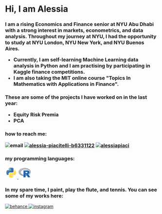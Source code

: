 <h1 align="left"> Hi, I am Alessia</h1>
<h3 aligh="left"> I am a rising Economics and Finance senior at NYU Abu Dhabi with a strong  interest in markets, econometrics, and data analysis. Throughout my journey at NYU, I had the opportunity to study at NYU London, NYU New York, and NYU Buenos Aires.

- Currently, I am self-learning Machine Learning data analysis in Python and I am practising by participating in Kaggle finance competitions.
- I am also taking the MIT online course "Topics In Mathematics with Applications in Finance".

<h3 aligh="left"> These are some of the projects I have worked on in the last year:

- Equity Risk Premia
- PCA

<h3 aligh="left"> how to reach me:
<p align="left">
<a [href="mailto:alessia.piacitelli@nyu.edu](mailto:href=%22mailto:alessia.piacitelli@nyu.edu)" target="blank"><img align="center" src="https://mailmeteor.com/logos/assets/PNG/Gmail_Logo_256px.png" alt="email" height="30" width="40" /></a>
<a href="https://www.linkedin.com/in/alessia-piacitelli-b63311220/" target="blank"><img align="center" src="https://raw.githubusercontent.com/rahuldkjain/github-profile-readme-generator/master/src/images/icons/Social/linked-in-alt.svg" alt="alessia-piacitelli-b6331122" height="30" width="40" /></a>
<a href="https://www.kaggle.com/alessiapiacitelli" target="blank"><img align="center" src="https://raw.githubusercontent.com/rahuldkjain/github-profile-readme-generator/master/src/images/icons/Social/kaggle.svg" alt="alessiapiaci" height="30" width="40" /></a>

</p>

<h3 align="left"> my programming languages:</h3>
<p align="left">
<a href="[https://www.python.org](https://www.python.org/)" target="_blank" rel="noreferrer"> <img src="https://raw.githubusercontent.com/devicons/devicon/master/icons/python/python-original.svg" alt="python" width="40" height="40"/> </a>
<a href="https://www.r-project.org/" target="_blank" rel="noreferrer"> <img src="https://raw.githubusercontent.com/devicons/devicon/master/icons/r/r-original.svg" alt="r" width="40" height="40"/> </a>

<h3 align="left"> In my spare time, I paint, play the flute, and tennis. You can see some of my works here: </h3>
<a href="https://www.behance.net/apiacitelli" target="_blank" rel="noreferrer"> <img src="https://cdn.worldvectorlogo.com/logos/behance-1.svg" alt="behance" width="40" height="40"/> </a>
<a href="https://www.instagram.com/itskillture/" target="_blank" rel="noreferrer"> <img src="https://raw.githubusercontent.com/devicons/devicon/master/icons/instagram/instagram-original.svg" alt="instagram" width="40" height="40"/> </a>
</p>
